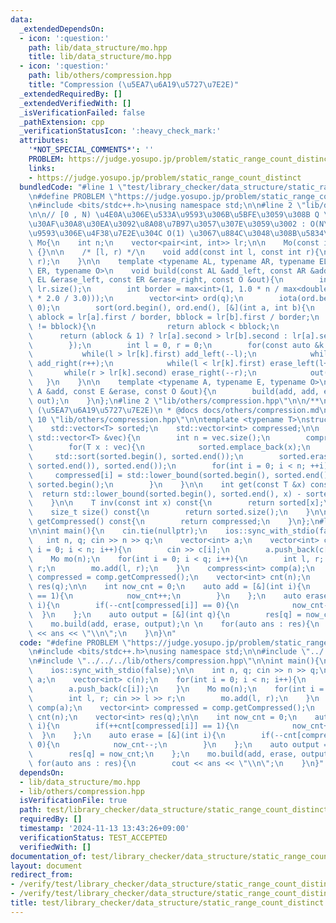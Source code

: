 ```yaml
---
data:
  _extendedDependsOn:
  - icon: ':question:'
    path: lib/data_structure/mo.hpp
    title: lib/data_structure/mo.hpp
  - icon: ':question:'
    path: lib/others/compression.hpp
    title: "Compression (\u5EA7\u6A19\u5727\u7E2E)"
  _extendedRequiredBy: []
  _extendedVerifiedWith: []
  _isVerificationFailed: false
  _pathExtension: cpp
  _verificationStatusIcon: ':heavy_check_mark:'
  attributes:
    '*NOT_SPECIAL_COMMENTS*': ''
    PROBLEM: https://judge.yosupo.jp/problem/static_range_count_distinct
    links:
    - https://judge.yosupo.jp/problem/static_range_count_distinct
  bundledCode: "#line 1 \"test/library_checker/data_structure/static_range_count_distinct.test.cpp\"\
    \n#define PROBLEM \"https://judge.yosupo.jp/problem/static_range_count_distinct\"\
    \n#include <bits/stdc++.h>\nusing namespace std;\n\n#line 2 \"lib/data_structure/mo.hpp\"\
    \n\n// [0 , N) \u4E0A\u306E\u533A\u9593\u306B\u5BFE\u3059\u308B Q \u500B\u306E\
    \u30AF\u30A8\u30EA\u3092\u8A08\u7B97\u3057\u307E\u3059\u3002 : O(N\u221AQ) (\u533A\
    \u9593\u306E\u4F38\u7E2E\u304C O(1) \u3067\u884C\u3048\u308B\u5834\u5408)\nstruct\
    \ Mo{\n    int n;\n    vector<pair<int, int>> lr;\n\n    Mo(const int n) : n(n)\
    \ {}\n\n    /* [l, r) */\n    void add(const int l, const int r){\n        lr.emplace_back(l,\
    \ r);\n    }\n\n    template <typename AL, typename AR, typename EL, typename\
    \ ER, typename O>\n    void build(const AL &add_left, const AR &add_right, const\
    \ EL &erase_left, const ER &erase_right, const O &out){\n        int q = (int)\
    \ lr.size();\n        int border = max<int>(1, 1.0 * n / max<double>(1.0, sqrt(q\
    \ * 2.0 / 3.0)));\n        vector<int> ord(q);\n        iota(ord.begin(), ord.end(),\
    \ 0);\n        sort(ord.begin(), ord.end(), [&](int a, int b){\n            int\
    \ ablock = lr[a].first / border, bblock = lr[b].first / border;\n            if(ablock\
    \ != bblock){\n                return ablock < bblock;\n            }\n      \
    \      return (ablock & 1) ? lr[a].second > lr[b].second : lr[a].second < lr[b].second;\n\
    \        });\n        int l = 0, r = 0;\n        for(const auto &k : ord){\n \
    \           while(l > lr[k].first) add_left(--l);\n            while(r < lr[k].second)\
    \ add_right(r++);\n            while(l < lr[k].first) erase_left(l++);\n     \
    \       while(r > lr[k].second) erase_right(--r);\n            out(k);\n     \
    \   }\n    }\n\n    template <typename A, typename E, typename O>\n    void build(const\
    \ A &add, const E &erase, const O &out){\n        build(add, add, erase, erase,\
    \ out);\n    }\n};\n#line 2 \"lib/others/compression.hpp\"\n\n/**\n * @brief Compression\
    \ (\u5EA7\u6A19\u5727\u7E2E)\n * @docs docs/others/compression.md\n */\n\n#line\
    \ 10 \"lib/others/compression.hpp\"\n\ntemplate <typename T>\nstruct compress{\n\
    \    std::vector<T> sorted;\n    std::vector<int> compressed;\n\n    compress(const\
    \ std::vector<T> &vec){\n        int n = vec.size();\n        compressed.resize(n);\n\
    \        for(T x : vec){\n            sorted.emplace_back(x);\n        }\n   \
    \     std::sort(sorted.begin(), sorted.end());\n        sorted.erase(std::unique(sorted.begin(),\
    \ sorted.end()), sorted.end());\n        for(int i = 0; i < n; ++i){\n       \
    \     compressed[i] = std::lower_bound(sorted.begin(), sorted.end(), vec[i]) -\
    \ sorted.begin();\n        }\n    }\n\n    int get(const T &x) const{\n      \
    \  return std::lower_bound(sorted.begin(), sorted.end(), x) - sorted.begin();\n\
    \    }\n\n    T inv(const int x) const{\n        return sorted[x];\n    }\n\n\
    \    size_t size() const{\n        return sorted.size();\n    }\n\n    std::vector<T>\
    \ getCompressed() const{\n        return compressed;\n    }\n};\n#line 7 \"test/library_checker/data_structure/static_range_count_distinct.test.cpp\"\
    \n\nint main(){\n    cin.tie(nullptr);\n    ios::sync_with_stdio(false);\n\n \
    \   int n, q; cin >> n >> q;\n    vector<int> a;\n    vector<int> c(n);\n    for(int\
    \ i = 0; i < n; i++){\n        cin >> c[i];\n        a.push_back(c[i]);\n    }\n\
    \    Mo mo(n);\n    for(int i = 0; i < q; i++){\n        int l, r; cin >> l >>\
    \ r;\n        mo.add(l, r);\n    }\n    compress<int> comp(a);\n    vector<int>\
    \ compressed = comp.getCompressed();\n    vector<int> cnt(n);\n    vector<int>\
    \ res(q);\n\n    int now_cnt = 0;\n    auto add = [&](int i){\n        if(++cnt[compressed[i]]\
    \ == 1){\n            now_cnt++;\n        }\n    };\n    auto erase = [&](int\
    \ i){\n        if(--cnt[compressed[i]] == 0){\n            now_cnt--;\n      \
    \  }\n    };\n    auto output = [&](int q){\n        res[q] = now_cnt;\n    };\n\
    \    mo.build(add, erase, output);\n \n    for(auto ans : res){\n        cout\
    \ << ans << \"\\n\";\n    }\n}\n"
  code: "#define PROBLEM \"https://judge.yosupo.jp/problem/static_range_count_distinct\"\
    \n#include <bits/stdc++.h>\nusing namespace std;\n\n#include \"../../../lib/data_structure/mo.hpp\"\
    \n#include \"../../../lib/others/compression.hpp\"\n\nint main(){\n    cin.tie(nullptr);\n\
    \    ios::sync_with_stdio(false);\n\n    int n, q; cin >> n >> q;\n    vector<int>\
    \ a;\n    vector<int> c(n);\n    for(int i = 0; i < n; i++){\n        cin >> c[i];\n\
    \        a.push_back(c[i]);\n    }\n    Mo mo(n);\n    for(int i = 0; i < q; i++){\n\
    \        int l, r; cin >> l >> r;\n        mo.add(l, r);\n    }\n    compress<int>\
    \ comp(a);\n    vector<int> compressed = comp.getCompressed();\n    vector<int>\
    \ cnt(n);\n    vector<int> res(q);\n\n    int now_cnt = 0;\n    auto add = [&](int\
    \ i){\n        if(++cnt[compressed[i]] == 1){\n            now_cnt++;\n      \
    \  }\n    };\n    auto erase = [&](int i){\n        if(--cnt[compressed[i]] ==\
    \ 0){\n            now_cnt--;\n        }\n    };\n    auto output = [&](int q){\n\
    \        res[q] = now_cnt;\n    };\n    mo.build(add, erase, output);\n \n   \
    \ for(auto ans : res){\n        cout << ans << \"\\n\";\n    }\n}"
  dependsOn:
  - lib/data_structure/mo.hpp
  - lib/others/compression.hpp
  isVerificationFile: true
  path: test/library_checker/data_structure/static_range_count_distinct.test.cpp
  requiredBy: []
  timestamp: '2024-11-13 13:43:26+09:00'
  verificationStatus: TEST_ACCEPTED
  verifiedWith: []
documentation_of: test/library_checker/data_structure/static_range_count_distinct.test.cpp
layout: document
redirect_from:
- /verify/test/library_checker/data_structure/static_range_count_distinct.test.cpp
- /verify/test/library_checker/data_structure/static_range_count_distinct.test.cpp.html
title: test/library_checker/data_structure/static_range_count_distinct.test.cpp
---
```

